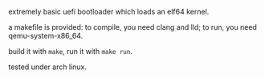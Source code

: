 extremely basic uefi bootloader which loads an elf64 kernel.

a makefile is provided: to compile, you need clang and lld; to run, you need qemu-system-x86_64.

build it with `make`, run it with `make run`.

tested under arch linux.
